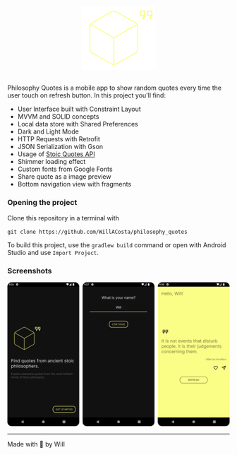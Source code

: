 <div align="center" border-radius="100px">
  <img src="./docs/logo.png" />
</div>

##

Philosophy Quotes is a mobile app to show random quotes every time the user touch on refresh button.
In this project you'll find:

- User Interface built with Constraint Layout
- MVVM and SOLID concepts
- Local data store with Shared Preferences
- Dark and Light Mode
- HTTP Requests with Retrofit
- JSON Serialization with Gson
- Usage of [Stoic Quotes API](https://stoicquotesapi.com/)
- Shimmer loading effect
- Custom fonts from Google Fonts
- Share quote as a image preview
- Bottom navigation view with fragments

### Opening the project

Clone this repository in a terminal with

```
git clone https://github.com/WillACosta/philosophy_quotes
```

To build this project, use the `gradlew build` command or open with Android Studio and
use `Import Project`.

### Screenshots

<div style="margin: 0 auto">
    <img src="./docs/screen_shot.png" />
</div>

---

Made with 🖤 by Will
